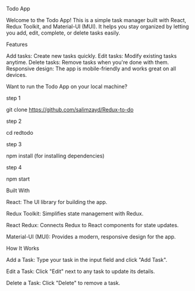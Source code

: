 Todo App

Welcome to the Todo App! This is a simple task manager built with React, Redux Toolkit, and Material-UI (MUI). It helps you stay organized by letting you add, edit, complete, or delete tasks easily.

Features

Add tasks: Create new tasks quickly.
Edit tasks: Modify existing tasks anytime.
Delete tasks: Remove tasks when you're done with them.
Responsive design: The app is mobile-friendly and works great on all devices.

Want to run the Todo App on your local machine?

step 1 

git clone https://github.com/salimzayd/Redux-to-do

step 2 

cd redtodo

step 3

npm install (for installing dependencies)

step 4 

npm start

Built With

React: The UI library for building the app.

Redux Toolkit: Simplifies state management with Redux.

React Redux: Connects Redux to React components for state updates.

Material-UI (MUI): Provides a modern, responsive design for the app.


How It Works

Add a Task: Type your task in the input field and click "Add Task".

Edit a Task: Click "Edit" next to any task to update its details.

Delete a Task: Click "Delete" to remove a task.
